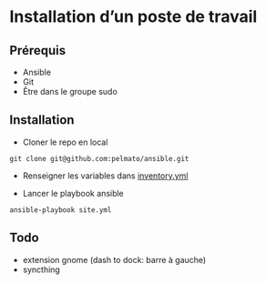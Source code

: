 # Installation d’un poste de travail

## Prérequis

- Ansible
- Git
- Être dans le groupe sudo

## Installation

- Cloner le repo en local

```shell
git clone git@github.com:pelmato/ansible.git
```

- Renseigner les variables dans [inventory.yml](./inventory.yml)

- Lancer le playbook ansible

```shell
ansible-playbook site.yml
```

## Todo

- extension gnome (dash to dock: barre à gauche)
- syncthing
